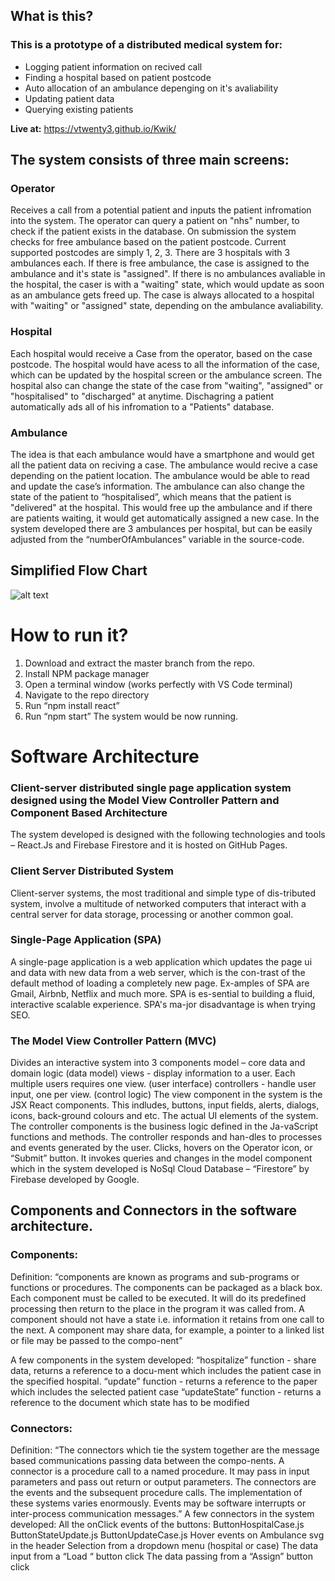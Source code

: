 ## What is this?
### This is a prototype of a distributed medical system for: 
* Logging patient information on recived call
* Finding a hospital based on patient postcode
* Auto allocation of an ambulance depenging on it's avaliability
* Updating patient data
* Querying existing patients

**Live at:** https://vtwenty3.github.io/Kwik/

## The system consists of three main screens:
### Operator 
Receives a call from a potential patient and inputs the patient infromation into the system. The operator can query a patient on "nhs" number, to check if the patient exists in the database. On submission the system checks for free ambulance based on the patient postcode. Current supported postcodes are simply 1, 2, 3. There are 3 hospitals with 3 ambulances each. If there is free ambulance, the case is assigned to the ambulance and it's state is "assigned". If there is no ambulances avaliable in the hospital, the caser is with a "waiting" state, which would update as soon as an ambulance gets freed up. The case is always allocated to a hospital with "waiting" or "assigned" state, depending on the ambulance avaliability. 
### Hospital
Each hospital would receive a Case from the operator, based on the case postcode. The hospital would have acess to all the information of the case, which can be updated by the hospital screen or the ambulance screen. The hospital also can change the state of the case from "waiting", "assigned" or "hospitalised" to  "discharged" at anytime. Dischagring a patient automatically ads all of his infromation to a "Patients" database.
### Ambulance
The idea is that each ambulance would have a smartphone and would get all the patient data on reciving a case. The ambulance would recive a case depending on the patient location. The ambulance  would be able to read and update the case’s information. The ambulance can also change the state of the patient to “hospitalised”, which means that the patient is "delivered" at the hospital. This would free up the ambulance and if there are patients waiting, it would get automatically assigned a new case. In the system developed there are 3 ambulances per hospital, but can be easily adjusted from the “numberOfAmbulances” variable in the source-code. 

## Simplified Flow Chart
![alt text](https://github.com/vtwenty3/Kwik/blob/master/Kwic%402x.png)



# How to run it?
1.	Download and extract the master branch from the repo. 
2.	Install NPM package manager
3.	Open a terminal window (works perfectly with VS Code terminal)
4.	Navigate to the repo directory
5.	Run “npm install react”
6.	Run “npm start”
The system would be now running.



# Software Architecture
### Client-server distributed single page application system designed using the Model View Controller Pattern and Component Based Architecture

The system developed is designed with the following technologies and tools – React.Js and Firebase Firestore and it is hosted on GitHub Pages.

### Client Server Distributed System
Client-server systems, the most traditional and simple type of dis-tributed system, involve a multitude of networked computers that interact with a central server for data storage, processing or another common goal.

### Single-Page Application (SPA)
A single-page application is a web application which updates the page ui and data with new data from a web server, which is the con-trast of the default method of loading a completely new page. Ex-amples of SPA are Gmail, Airbnb, Netflix and much more. SPA is es-sential to building a fluid, interactive scalable experience. SPA's ma-jor disadvantage is when trying SEO. 

### The Model View Controller Pattern (MVC)
Divides an interactive system into 3 components model – core data and domain logic (data model) views - display information to a user. Each multiple users requires one view. (user interface) controllers - handle user input, one per view. (control logic)
The view component in the system is the JSX React components. This indludes, buttons, input fields, alerts, dialogs, icons, back-ground colours and etc. The actual UI elements of the system.
The controller components is the business logic defined in the Ja-vaScript functions and methods. The controller responds and han-dles to processes and events generated by the user. Clicks, hovers on the Operator icon, or “Submit” button. It invokes queries and changes in the model component which in the system developed is NoSql Cloud Database – “Firestore” by Firebase developed by Google. 


##	Components and Connectors in the software architecture.
### Components:
Definition: “components are known as programs and sub-programs or functions or procedures. The components can be packaged as a black box. Each component must be called to be executed. It will do its predefined processing then return to the place in the program it was called from. A component should not have a state i.e. information it retains from one call to the next. A component may share data, for example, a pointer to a linked list or file may be passed to the compo-nent”

A few components in the system developed:
“hospitalize” function - share data, returns a reference to a docu-ment which includes the patient case in the specified hospital.
“update” function - returns a reference to the paper which includes the selected patient case
“updateState” function - returns a reference to the document which state has to be modified

### Connectors:
Definition: “The connectors which tie the system together are the message based communications passing data between the compo-nents. A connector is a procedure call to a named procedure. It may pass in input parameters and pass out return or output parameters. The connectors are the events and the subsequent procedure calls. The implementation of these systems varies enormously. Events may be software interrupts or inter-process communication messages.”
A few connectors in the system developed:
All the onClick events of the buttons:
ButtonHospitalCase.js
ButtonStateUpdate.js
ButtonUpdateCase.js
Hover events on Ambulance svg in the header
Selection from a dropdown menu (hospital or case)
The data input from a “Load “ button click
The data passing from a “Assign” button click


